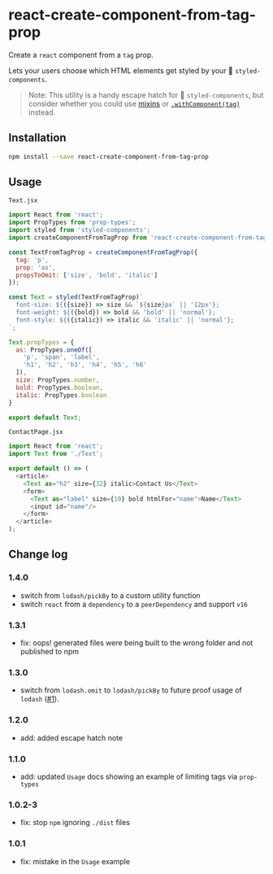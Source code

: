# react-create-component-from-tag-prop

Create a `react` component from a `tag` prop.

Lets your users choose which HTML elements get styled by your 💅 `styled-components`.

> Note: This utility is a handy escape hatch for 💅 `styled-components`, but consider whether you could use [mixins](https://github.com/styled-components/styled-components/blob/master/docs/tips-and-tricks.md#using-javascript-to-our-advantage) or [`.withComponent(tag)`](https://www.styled-components.com/docs/basics#extending-styles) instead.

## Installation

```bash
npm install --save react-create-component-from-tag-prop
```

## Usage

`Text.jsx`
```js
import React from 'react';
import PropTypes from 'prop-types';
import styled from 'styled-components';
import createComponentFromTagProp from 'react-create-component-from-tag-prop';

const TextFromTagProp = createComponentFromTagProp({
  tag: 'p',
  prop: 'as',
  propsToOmit: ['size', 'bold', 'italic']
});

const Text = styled(TextFromTagProp)`
  font-size: ${({size}) => size && `${size}px` || '12px'};
  font-weight: ${({bold}) => bold && 'bold' || 'normal'};
  font-style: ${({italic}) => italic && 'italic' || 'normal'};
`;

Text.propTypes = {
  as: PropTypes.oneOf([
    'p', 'span', 'label', 
    'h1', 'h2', 'h3', 'h4', 'h5', 'h6'
  ]),
  size: PropTypes.number,
  bold: PropTypes.boolean,
  italic: PropTypes.boolean
}

export default Text;

```

`ContactPage.jsx`
```js
import React from 'react';
import Text from './Text';

export default () => (
  <article>
    <Text as="h2" size={32} italic>Contact Us</Text>
    <form>
      <Text as="label" size={10} bold htmlFor="name">Name</Text>
      <input id="name"/>
    </form>
  </article>
);

```

## Change log

### 1.4.0

- switch from `lodash/pickBy` to a custom utility function
- switch `react` from a `dependency` to a `peerDependency` and support `v16` 

### 1.3.1

- fix: oops! generated files were being built to the wrong folder and not published to npm

### 1.3.0

- switch from `lodash.omit` to `lodash/pickBy` to future proof usage of `lodash` ([#1](https://github.com/jameslnewell/react-create-component-from-tag-prop/pull/1)).

### 1.2.0

- add: added escape hatch note

### 1.1.0

- add: updated `Usage` docs showing an example of limiting tags via `prop-types`

### 1.0.2-3

- fix: stop `npm` ignoring `./dist` files

### 1.0.1

- fix: mistake in the `Usage` example
